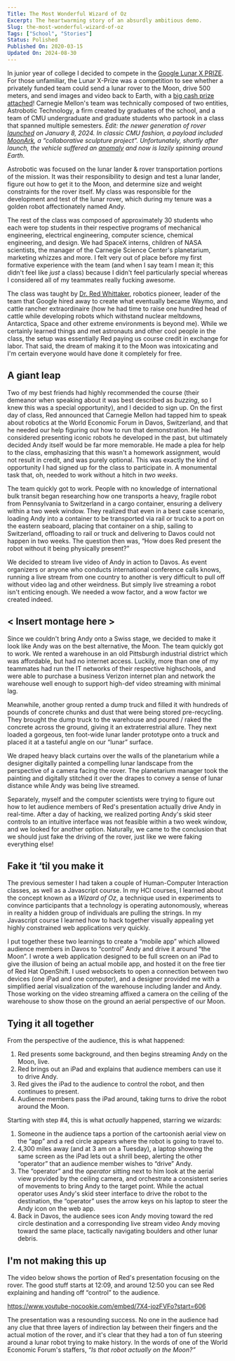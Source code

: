 ```yaml
---
Title: The Most Wonderful Wizard of Oz
Excerpt: The heartwarming story of an absurdly ambitious demo.
Slug: the-most-wonderful-wizard-of-oz
Tags: ["School", "Stories"]
Status: Polished
Published On: 2020-03-15
Updated On: 2024-08-30
---
```


In junior year of college I decided to compete in the [Google Lunar X PRIZE](https://www.xprize.org/prizes/google-lunar). For those unfamiliar, the Lunar X-Prize was a competition to see whether a privately funded team could send a lunar rover to the Moon, drive 500 meters, and send images and video back to Earth, with a [big cash prize attached](https://www.cs.cmu.edu/news/google-lunar-x-prize-awards-1-million-astrobotic)! Carnegie Mellon's team was technically composed of two entities, Astrobotic Technology, a firm created by graduates of the school, and a team of CMU undergraduate and graduate students who partook in a class that spanned multiple semesters. _Edit: the newer generation of rover_ [_launched_](https://www.astrobotic.com/astrobotics-peregrine-launches-to-the-moon) _on January 8, 2024. In classic CMU fashion, a payload included_ [_MoonArk_](https://www.cmu.edu/news/stories/archives/2019/july/humankind-time-capsule.html)_, a “collaborative sculpture project”. Unfortunately, shortly after launch, the vehicle suffered an_ [_anomaly_](https://www.astrobotic.com/wp-content/uploads/2024/08/PM1_Post-Mission-Report_2024-1.pdf) _and now is lazily spinning around Earth._

Astrobotic was focused on the lunar lander & rover transportation portions of the mission. It was their responsibility to design and test a lunar lander, figure out how to get it to the Moon, and determine size and weight constraints for the rover itself. My class was responsible for the development and test of the lunar rover, which during my tenure was a golden robot affectionately named Andy.

The rest of the class was composed of approximately 30 students who each were top students in their respective programs of mechanical engineering, electrical engineering, computer science, chemical engineering, and design. We had SpaceX interns, children of NASA scientists, the manager of the Carnegie Science Center's planetarium, marketing whizzes and more. I felt very out of place before my first formative experience with the team (and when I say team I mean it; this didn't feel like _just_ a class) because I didn't feel particularly special whereas I considered all of my teammates really fucking awesome.

The class was taught by [Dr. Red Whittaker](https://en.wikipedia.org/wiki/Red_Whittaker), robotics pioneer, leader of the team that Google hired away to create what eventually became Waymo, and cattle rancher extraordinaire (how he had time to raise one hundred head of cattle while developing robots which withstand nuclear meltdowns, Antarctica, Space and other extreme environments is beyond me). While we certainly learned things and met astronauts and other cool people in the class, the setup was essentially Red paying us course credit in exchange for labor. That said, the dream of making it to the Moon was intoxicating and I'm certain everyone would have done it completely for free.

## **A giant leap**

Two of my best friends had highly recommended the course (their demeanor when speaking about it was best described as _buzzing_, so I knew this was a special opportunity), and I decided to sign up. On the first day of class, Red announced that Carnegie Mellon had tapped him to speak about robotics at the World Economic Forum in Davos, Switzerland, and that he needed our help figuring out how to run that demonstration. He had considered presenting iconic robots he developed in the past, but ultimately decided Andy itself would be far more memorable. He made a plea for help to the class, emphasizing that this wasn't a homework assignment, would not result in credit, and was purely optional. This was exactly the kind of opportunity I had signed up for the class to participate in. A monumental task that, oh, needed to work without a hitch in _two weeks_.

The team quickly got to work. People with no knowledge of international bulk transit began researching how one transports a heavy, fragile robot from Pennsylvania to Switzerland in a cargo container, ensuring a delivery within a two week window. They realized that even in a best case scenario, loading Andy into a container to be transported via rail or truck to a port on the eastern seaboard, placing that container on a ship, sailing to Switzerland, offloading to rail or truck and delivering to Davos could not happen in two weeks. The question then was, “How does Red present the robot without it being physically present?”

We decided to stream live video of Andy in action to Davos. As event organizers or anyone who conducts international conference calls knows, running a live stream from one country to another is very difficult to pull off without video lag and other weirdness. But simply live streaming a robot isn't enticing enough. We needed a wow factor, and a wow factor we created indeed.

## **< Insert montage here >**

Since we couldn't bring Andy onto a Swiss stage, we decided to make it look like Andy was on the best alternative, the Moon. The team quickly got to work. We rented a warehouse in an old Pittsburgh industrial district which was affordable, but had no internet access. Luckily, more than one of my teammates had run the IT networks of their respective highschools, and were able to purchase a business Verizon internet plan and network the warehouse well enough to support high-def video streaming with minimal lag.

Meanwhile, another group rented a dump truck and filled it with hundreds of pounds of concrete chunks and dust that were being stored pre-recycling. They brought the dump truck to the warehouse and poured / raked the concrete across the ground, giving it an extraterrestrial allure. They next loaded a gorgeous, ten foot-wide lunar lander prototype onto a truck and placed it at a tasteful angle on our “lunar” surface.

We draped heavy black curtains over the walls of the planetarium while a designer digitally painted a compelling lunar landscape from the perspective of a camera facing the rover. The planetarium manager took the painting and digitally stitched it over the drapes to convey a sense of lunar distance while Andy was being live streamed.

Separately, myself and the computer scientists were trying to figure out how to let audience members of Red's presentation actually drive Andy in real-time. After a day of hacking, we realized porting Andy's skid steer controls to an intuitive interface was not feasible within a two week window, and we looked for another option. Naturally, we came to the conclusion that we should just fake the driving of the rover, just like we were faking everything else!

## **Fake it ‘til you make it**

The previous semester I had taken a couple of Human-Computer Interaction classes, as well as a Javascript course. In my HCI courses, I learned about the concept known as a _Wizard of Oz_, a technique used in experiments to convince participants that a technology is operating autonomously, whereas in reality a hidden group of individuals are pulling the strings. In my Javascript course I learned how to hack together visually appealing yet highly constrained web applications very quickly.

I put together these two learnings to create a “mobile app” which allowed audience members in Davos to “control” Andy and drive it around “the Moon”. I wrote a web application designed to be full screen on an iPad to give the illusion of being an actual mobile app, and hosted it on the free tier of Red Hat OpenShift. I used websockets to open a connection between two devices (one iPad and one computer), and a designer provided me with a simplified aerial visualization of the warehouse including lander and Andy. Those working on the video streaming affixed a camera on the ceiling of the warehouse to show those on the ground an aerial perspective of our Moon.

## **Tying it all together**

From the perspective of the audience, this is what happened:

1. Red presents some background, and then begins streaming Andy on the Moon, live.
2. Red brings out an iPad and explains that audience members can use it to drive Andy.
3. Red gives the iPad to the audience to control the robot, and then continues to present.
4. Audience members pass the iPad around, taking turns to drive the robot around the Moon.

Starting with step #4, this is what _actually_ happened, starring we wizards:

1. Someone in the audience taps a portion of the cartoonish aerial view on the “app” and a red circle appears where the robot is going to travel to.
2. 4,300 miles away (and at 3 am on a Tuesday), a laptop showing the same screen as the iPad lets out a shrill beep, alerting the other “operator” that an audience member wishes to “drive” Andy.
3. The “operator” and the _operator_ sitting next to him look at the aerial view provided by the ceiling camera, and orchestrate a consistent series of movements to bring Andy to the target point. While the actual operator uses Andy's skid steer interface to drive the robot to the destination, the “operator” uses the arrow keys on his laptop to steer the Andy icon on the web app.
4. Back in Davos, the audience sees icon Andy moving toward the red circle destination and a corresponding live stream video Andy moving toward the same place, tactically navigating boulders and other lunar debris.

## **I'm not making this up**

The video below shows the portion of Red's presentation focusing on the rover. The good stuff starts at 12:09, and around 12:50 you can see Red explaining and handing off “control” to the audience.

https://www.youtube-nocookie.com/embed/7X4-jozFVFo?start=606

The presentation was a resounding success. No one in the audience had any clue that three layers of indirection lay between their fingers and the actual motion of the rover, and it's clear that they had a ton of fun steering around a lunar robot trying to make history. In the words of one of the World Economic Forum's staffers, _“Is that robot actually on the Moon?”_
